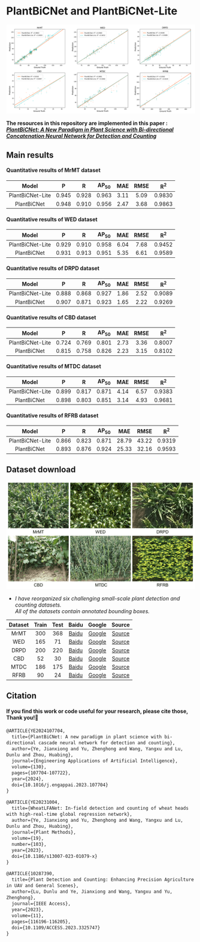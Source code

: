 # PlantBiCNet and PlantBiCNet-Lite
<div align=center>
<img src="https://github.com/Ye-Sk/PlantBiCNet/blob/master/linear.png"/>  
</div>   

**The resources in this repository are implemented in this paper :**  
[___PlantBiCNet: A New Paradigm in Plant Science with Bi-directional Concatenation Neural Network for Detection and Counting___](https://www.sciencedirect.com/science/article/pii/S0952197623018882)

## Main results
#### Quantitative results of MrMT dataset
|Model|P|R|AP<sub>50</sub>|MAE|RMSE|R<sup>2</sup>|
| :----: | :----: | :----: | :----: | :----: | :----: | :----: |
|PlantBiCNet-Lite|0.945|0.928|0.963|3.11|5.09|0.9830|
|PlantBiCNet|0.948|0.910|0.956|2.47|3.68|0.9863|  
#### Quantitative results of WED dataset
|Model|P|R|AP<sub>50</sub>|MAE|RMSE|R<sup>2</sup>|
| :----: | :----: | :----: | :----: | :----: | :----: | :----: |
|PlantBiCNet-Lite|0.929|0.910|0.958|6.04|7.68|0.9452|
|PlantBiCNet|0.931|0.913|0.951|5.35|6.61|0.9589|  
#### Quantitative results of DRPD dataset
|Model|P|R|AP<sub>50</sub>|MAE|RMSE|R<sup>2</sup>|
| :----: | :----: | :----: | :----: | :----: | :----: | :----: |
|PlantBiCNet-Lite|0.888|0.868|0.927|1.86|2.52|0.9089|
|PlantBiCNet|0.907|0.871|0.923|1.65|2.22|0.9269|  
#### Quantitative results of CBD dataset
|Model|P|R|AP<sub>50</sub>|MAE|RMSE|R<sup>2</sup>|
| :----: | :----: | :----: | :----: | :----: | :----:| :----: |
|PlantBiCNet-Lite|0.724|0.769|0.801|2.73|3.36|0.8007|
|PlantBiCNet|0.815|0.758|0.826|2.23|3.15|0.8102|  
#### Quantitative results of MTDC dataset
|Model|P|R|AP<sub>50</sub>|MAE|RMSE|R<sup>2</sup>|
| :----: | :----: | :----: | :----: | :----: | :----: | :----: |
|PlantBiCNet-Lite|0.899|0.817|0.871|4.14|6.57|0.9383|
|PlantBiCNet|0.898|0.803|0.851|3.14|4.93|0.9681|  
#### Quantitative results of RFRB dataset
|Model|P|R|AP<sub>50</sub>|MAE|RMSE|R<sup>2</sup>|
| :----: | :----: | :----: | :----: | :----: | :----: | :----: |
|PlantBiCNet-Lite|0.866|0.823|0.871|28.79|43.22|0.9319|
|PlantBiCNet|0.893|0.876|0.924|25.33|32.16|0.9593|  

## Dataset download
<div align=center>
<img src="https://github.com/Ye-Sk/PlantBiCNet/blob/master/dataset.png"/>   
</div>  

* *I have reorganized six challenging small-scale plant detection and counting datasets.   
All of the datasets contain annotated bounding boxes.*

|Dataset|Train|Test|Baidu|Google|Source|
| :----: | :----: | :----: | :----: | :----: | :----: |
|MrMT|300|368|[Baidu](https://pan.baidu.com/s/1uoh9EhC3COEt7TqC5pmA0w?pwd=plat)|[Google](https://drive.google.com/file/d/19cRDCZ4sOSv_DAyecLyOTDAegPXiIMIT/view?usp=sharing)|[Source](https://github.com/Ye-Sk/MrMT)|
|WED|165|71|[Baidu](https://pan.baidu.com/s/1pMQB-YNViPwRfdWtryyrFw?pwd=plat)|[Google](https://drive.google.com/file/d/1HRWXaR_Gid7-yEQbG_6wAigQ_m93bqHh/view?usp=sharing)|[Source](https://github.com/Ye-Sk/Plant-dataset)|
|DRPD|200|220|[Baidu](https://pan.baidu.com/s/1pMQB-YNViPwRfdWtryyrFw?pwd=plat)|[Google](https://drive.google.com/file/d/1duBg8yLWAs-LRtTAEFkSi3La3kBQe85_/view?usp=sharing)|[Source](https://github.com/changcaiyang/Panicle-AI)|
|CBD|52|30|[Baidu](https://pan.baidu.com/s/1kfDf0YYT0q9lQNHKBKJvHw?pwd=plat)|[Google](https://drive.google.com/file/d/165A4E45L9DJEVVs2LN0xfgJ3k4qQxKUz/view?usp=sharing)|[Source](https://github.com/Ye-Sk/PlantBiCNet)|
|MTDC|186|175|[Baidu](https://pan.baidu.com/s/1UVQ6VBQRz-e0ETEKJS5dPQ?pwd=plat)|[Google](https://drive.google.com/file/d/14iZrdaQ5FZz8nbTiqlx3-BPh0aYiAbxP/view?usp=sharing)|[Source](https://github.com/poppinace/mtdc)|
|RFRB|90|24|[Baidu](https://pan.baidu.com/s/1E1WloGVl_F2Nwyko3BM9QQ?pwd=plat)|[Google](https://drive.google.com/file/d/1-2AD__2rf5vkALBuwhF3nL1JxD3T9AYp/view?usp=sharing)|[Source](https://github.com/CV-Wang/RapeNet)|

## Citation
#### If you find this work or code useful for your research, please cite those, Thank you!🤗
~~~
@ARTICLE{YE2024107704,
  title={PlantBiCNet: A new paradigm in plant science with bi-directional cascade neural network for detection and counting},
  author={Ye, Jianxiong and Yu, Zhenghong and Wang, Yangxu and Lu, Dunlu and Zhou, Huabing},
  journal={Engineering Applications of Artificial Intelligence},
  volume={130},
  pages={107704-107722},
  year={2024},
  doi={10.1016/j.engappai.2023.107704}
}
~~~
~~~
@ARTICLE{YE20231004,  
  title={WheatLFANet: In-field detection and counting of wheat heads with high-real-time global regression network},  
  author={Ye, Jianxiong and Yu, Zhenghong and Wang, Yangxu and Lu, Dunlu and Zhou, Huabing},  
  journal={Plant Methods},  
  volume={19},  
  number={103},  
  year={2023},  
  doi={10.1186/s13007-023-01079-x}  
}
~~~
~~~
@ARTICLE{10287390,
  title={Plant Detection and Counting: Enhancing Precision Agriculture in UAV and General Scenes}, 
  author={Lu, Dunlu and Ye, Jianxiong and Wang, Yangxu and Yu, Zhenghong},
  journal={IEEE Access}, 
  year={2023},
  volume={11},
  pages={116196-116205},
  doi={10.1109/ACCESS.2023.3325747}
}
~~~


